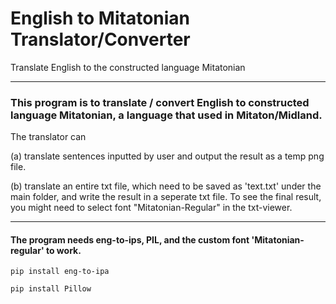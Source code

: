 # English to Mitatonian Translator/Converter
Translate English to the constructed language Mitatonian

---

### This program is to translate / convert English to constructed language Mitatonian, a language that used in Mitaton/Midland.

The translator can

(a) translate sentences inputted by user and output the result as a temp png file.

(b) translate an entire txt file, which need to be saved as 'text.txt' under the main folder, and write the result in a seperate txt file. To see the final result, you might need to select font "Mitatonian-Regular" in the txt-viewer.

---

#### The program needs eng-to-ips, PIL, and the custom font 'Mitatonian-regular' to work.

`pip install eng-to-ipa`

`pip install Pillow`



